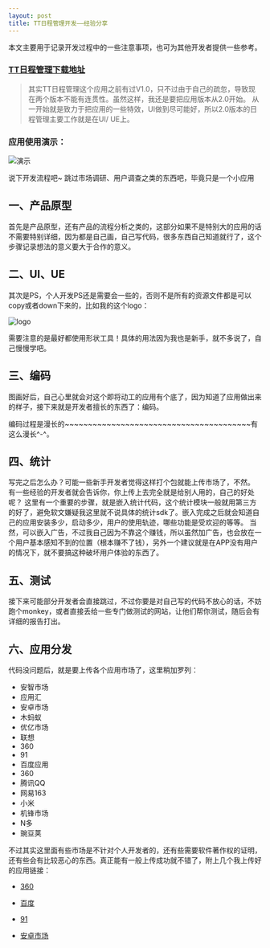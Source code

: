 ```yaml
---
layout: post
title: TT日程管理开发——经验分享
---
```


本文主要用于记录开发过程中的一些注意事项，也可为其他开发者提供一些参考。
### [TT日程管理下载地址](http://openbox.mobilem.360.cn/index/d/sid/2423472)

> 其实TT日程管理这个应用之前有过V1.0，只不过由于自己的疏忽，导致现在两个版本不能有连贯性。虽然这样，我还是要把应用版本从2.0开始。
从一开始就是致力于把应用的一些特效，UI做到尽可能好，所以2.0版本的日程管理主要工作就是在UI/ UE上。

### 应用使用演示：

![演示][2]

说下开发流程吧~
跳过市场调研、用户调查之类的东西吧，毕竟只是一个小应用

## 一、产品原型

首先是产品原型，还有产品的流程分析之类的，这部分如果不是特别大的应用的话不需要特别详细，因为都是自己画，自己写代码，很多东西自己知道就行了，这个步骤记录想法的意义要大于合作的意义。

## 二、UI、UE

其次是PS，个人开发PS还是需要会一些的，否则不是所有的资源文件都是可以copy或者down下来的，比如我的这个logo：

![logo][1]

需要注意的是最好都使用形状工具！具体的用法因为我也是新手，就不多说了，自己慢慢学吧。

## 三、编码

图画好后，自己心里就会对这个即将动工的应用有个底了，因为知道了应用做出来的样子，接下来就是开发者擅长的东西了：编码。

编码过程是漫长的~~~~~~~~~~~~~~~~~~~~~~~~~~~~~~~~~~~~~~~~有这么漫长^-^。

## 四、统计

写完之后怎么办？可能一些新手开发者觉得这样打个包就能上传市场了，不然。
有一些经验的开发者就会告诉你，你上传上去完全就是给别人用的，自己的好处呢？
这里有一个重要的步骤，就是嵌入统计代码，这个统计模块一般就用第三方的好了，避免软文嫌疑我这里就不说具体的统计sdk了。嵌入完成之后就会知道自己的应用安装多少，启动多少，用户的使用轨迹，哪些功能是受欢迎的等等。
当然，可以嵌入广告，不过我自己因为不靠这个赚钱，所以虽然加广告，也会放在一个用户基本感知不到的位置（根本赚不了钱），另外一个建议就是在APP没有用户的情况下，就不要搞这种破坏用户体验的东西了。

## 五、测试

接下来可能部分开发者会直接跳过，不过你要是对自己写的代码不放心的话，不妨跑个monkey，或者直接丢给一些专门做测试的网站，让他们帮你测试，随后会有详细的报告打出。

## 六、应用分发

代码没问题后，就是要上传各个应用市场了，这里稍加罗列：

- 安智市场
- 应用汇
- 安卓市场
- 木蚂蚁
- 优亿市场
- 联想
- 360
- 91
- 百度应用
- 360
- 腾讯QQ
- 网易163
- 小米
- 机锋市场
- N多
- 豌豆荚

不过其实这里面有些市场是不针对个人开发者的，还有些需要软件著作权的证明，还有些会有比较恶心的东西。真正能有一般上传成功就不错了，附上几个我上传好的应用链接：

- [360](http://zhushou.360.cn/detail/index/soft_id/2423472)
- [百度](http://shouji.baidu.com/software/item?docid=7338230&from=as)&nbsp;
- [91](http://apk.91.com/Soft/Android/com.tt.timeline-2-timeline_2.0_20141220_release.html)
- [安卓市场](http://apk.hiapk.com/appinfo/com.tt.timeline/2)


  [1]: http://git.oschina.net/cocobaby/kyson_public_log/raw/master/hikyson.cn/TT%E6%97%A5%E7%A8%8B%E7%AE%A1%E7%90%86V2.0%E5%BC%80%E5%8F%91%E7%B3%BB%E5%88%971%E2%80%94%E2%80%94%E7%BB%8F%E9%AA%8C%E5%88%86%E4%BA%AB/tl_logo.png
  [2]: http://git.oschina.net/cocobaby/kyson_public_log/raw/master/hikyson.cn/TT%E6%97%A5%E7%A8%8B%E7%AE%A1%E7%90%86V2.0%E5%BC%80%E5%8F%91%E7%B3%BB%E5%88%971%E2%80%94%E2%80%94%E7%BB%8F%E9%AA%8C%E5%88%86%E4%BA%AB/tl_2.0_showcase.gif